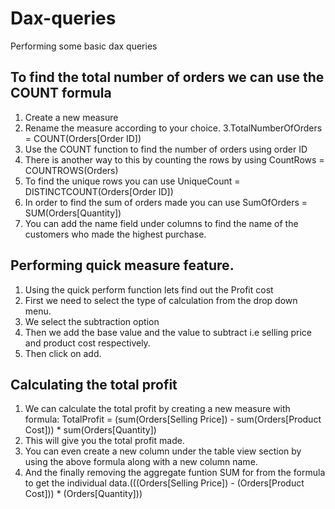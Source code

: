 # Dax-queries
Performing some basic dax queries

## To find the total number of orders we can use the COUNT formula
1. Create a new measure
2. Rename the measure according to your choice.
3.TotalNumberOfOrders = COUNT(Orders[Order ID])
4. Use the COUNT function to find the number of orders using order ID
5. There is another way to this by counting the rows by using CountRows = COUNTROWS(Orders)
6. To find the unique rows you can use UniqueCount = DISTINCTCOUNT(Orders[Order ID])
7. In order to find the sum of orders made you can use SumOfOrders = SUM(Orders[Quantity])
8. You can add the name field under columns to find the name of the customers who made the highest purchase.

## Performing quick measure feature.
1. Using the quick perform function lets find out the Profit cost
2. First we need to select the type of calculation from the drop down menu.
3. We select the subtraction option
4. Then we add the base value and the value to subtract i.e selling price and product cost respectively.
5. Then click on add.

## Calculating the total profit 
1. We can calculate the total profit by creating a new measure with formula:
   TotalProfit = (sum(Orders[Selling Price]) - sum(Orders[Product Cost])) * sum(Orders[Quantity])
2. This will give you the total profit made.
3. You can even create a new column under the table view section by using the above formula along with a new column name.
4. And the finally removing the aggregate funtion SUM for from the formula to get the individual data.(((Orders[Selling Price]) - (Orders[Product Cost])) * (Orders[Quantity]))
